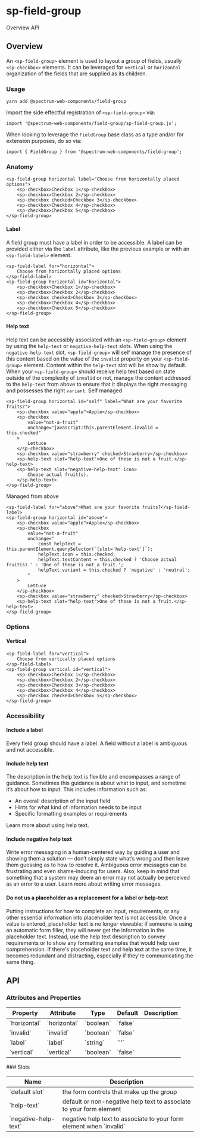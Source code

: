 # sp-field-group
Overview API
## Overview
An `<sp-field-group>` element is used to layout a group of fields, usually `<sp-checkbox>` elements. It can be leveraged for `vertical` or `horizontal` organization of the fields that are supplied as its children.
### Usage
    
    yarn add @spectrum-web-components/field-group
Import the side effectful registration of `<sp-field-group>` via:
    
    import '@spectrum-web-components/field-group/sp-field-group.js';
When looking to leverage the `FieldGroup` base class as a type and/or for extension purposes, do so via:
    
    import { FieldGroup } from '@spectrum-web-components/field-group';
### Anatomy
    
    <sp-field-group horizontal label="Choose from horizontally placed options">
        <sp-checkbox>Checkbox 1</sp-checkbox>
        <sp-checkbox>Checkbox 2</sp-checkbox>
        <sp-checkbox checked>Checkbox 3</sp-checkbox>
        <sp-checkbox>Checkbox 4</sp-checkbox>
        <sp-checkbox>Checkbox 5</sp-checkbox>
    </sp-field-group>
#### Label
A field group must have a label in order to be accessible. A label can be provided either via the `label` attribute, like the previous example or with an `<sp-field-label>` element.
    
    <sp-field-label for="horizontal">
        Choose from horizontally placed options
    </sp-field-label>
    <sp-field-group horizontal id="horizontal">
        <sp-checkbox>Checkbox 1</sp-checkbox>
        <sp-checkbox>Checkbox 2</sp-checkbox>
        <sp-checkbox checked>Checkbox 3</sp-checkbox>
        <sp-checkbox>Checkbox 4</sp-checkbox>
        <sp-checkbox>Checkbox 5</sp-checkbox>
    </sp-field-group>
#### Help text
Help text can be accessibly associated with an `<sp-field-group>` element by using the `help-text` or `negative-help-text` slots. When using the `negative-help-text` slot, `<sp-field-group>` will self manage the presence of this content based on the value of the `invalid` property on your `<sp-field-group>` element. Content within the `help-text` slot will be show by default. When your `<sp-field-group>` should receive help text based on state outside of the complexity of `invalid` or not, manage the content addressed to the `help-text` from above to ensure that it displays the right messaging and possesses the right `variant`.
Self managed
    
    <sp-field-group horizontal id="self" label="What are your favorite fruits?">
        <sp-checkbox value="apple">Apple</sp-checkbox>
        <sp-checkbox
            value="not-a-fruit"
            onchange="javascript:this.parentElement.invalid = this.checked"
        >
            Lettuce
        </sp-checkbox>
        <sp-checkbox value="strawberry" checked>Strawberry</sp-checkbox>
        <sp-help-text slot="help-text">One of these is not a fruit.</sp-help-text>
        <sp-help-text slot="negative-help-text" icon>
            Choose actual fruit(s).
        </sp-help-text>
    </sp-field-group>
Managed from above
    
    <sp-field-label for="above">What are your favorite fruits?</sp-field-label>
    <sp-field-group horizontal id="above">
        <sp-checkbox value="apple">Apple</sp-checkbox>
        <sp-checkbox
            value="not-a-fruit"
            onchange="
                const helpText = this.parentElement.querySelector(`[slot='help-text']`);
                helpText.icon = this.checked;
                helpText.textContent = this.checked ? 'Choose actual fruit(s).' : 'One of these is not a fruit.';
                helpText.variant = this.checked ? 'negative' : 'neutral';
            "
        >
            Lettuce
        </sp-checkbox>
        <sp-checkbox value="strawberry" checked>Strawberry</sp-checkbox>
        <sp-help-text slot="help-text">One of these is not a fruit.</sp-help-text>
    </sp-field-group>
### Options
#### Vertical
    
    <sp-field-label for="vertical">
        Choose from vertically placed options
    </sp-field-label>
    <sp-field-group vertical id="vertical">
        <sp-checkbox>Checkbox 1</sp-checkbox>
        <sp-checkbox>Checkbox 2</sp-checkbox>
        <sp-checkbox>Checkbox 3</sp-checkbox>
        <sp-checkbox>Checkbox 4</sp-checkbox>
        <sp-checkbox checked>Checkbox 5</sp-checkbox>
    </sp-field-group>
### Accessibility
#### Include a label
Every field group should have a label. A field without a label is ambiguous and not accessible.
#### Include help text
The description in the help text is flexible and encompasses a range of guidance. Sometimes this guidance is about what to input, and sometime it’s about how to input. This includes information such as:
  -  An overall description of the input field
  -  Hints for what kind of information needs to be input
  -  Specific formatting examples or requirements

Learn more about using help text.
#### Include negative help text
Write error messaging in a human-centered way by guiding a user and showing them a solution — don’t simply state what’s wrong and then leave them guessing as to how to resolve it. Ambiguous error messages can be frustrating and even shame-inducing for users. Also, keep in mind that something that a system may deem an error may not actually be perceived as an error to a user.
Learn more about writing error messages.
#### Do not us a placeholder as a replacement for a label or help-text
Putting instructions for how to complete an input, requirements, or any other essential information into placeholder text is not accessible. Once a value is entered, placeholder text is no longer viewable; if someone is using an automatic form filler, they will never get the information in the placeholder text.
Instead, use the help text description to convey requirements or to show any formatting examples that would help user comprehension. If there's placeholder text and help text at the same time, it becomes redundant and distracting, especially if they're communicating the same thing.
## API
### Attributes and Properties
<table>
  <thead>
    <tr>
      <th>Property</th>
      <th>Attribute</th>
      <th>Type</th>
      <th>Default</th>
      <th>Description</th>
    </tr>
  </thead>
  <tbody>
    <tr>
      <td>`horizontal`</td>
      <td>`horizontal`</td>
      <td>`boolean`</td>
      <td>`false`</td>
      <td></td>
    </tr>
    <tr>
      <td>`invalid`</td>
      <td>`invalid`</td>
      <td>`boolean`</td>
      <td>`false`</td>
      <td></td>
    </tr>
    <tr>
      <td>`label`</td>
      <td>`label`</td>
      <td>`string`</td>
      <td>`''`</td>
      <td></td>
    </tr>
    <tr>
      <td>`vertical`</td>
      <td>`vertical`</td>
      <td>`boolean`</td>
      <td>`false`</td>
      <td></td>
    </tr>
  </tbody>
</table>
### Slots
<table>
  <thead>
    <tr>
      <th>Name</th>
      <th>Description</th>
    </tr>
  </thead>
  <tbody>
    <tr>
      <td>`default slot`</td>
      <td>the form controls that make up the group</td>
    </tr>
    <tr>
      <td>`help-text`</td>
      <td>default or non-negative help text to associate to your form element</td>
    </tr>
    <tr>
      <td>`negative-help-text`</td>
      <td>negative help text to associate to your form element when `invalid`</td>
    </tr>
  </tbody>
</table>
